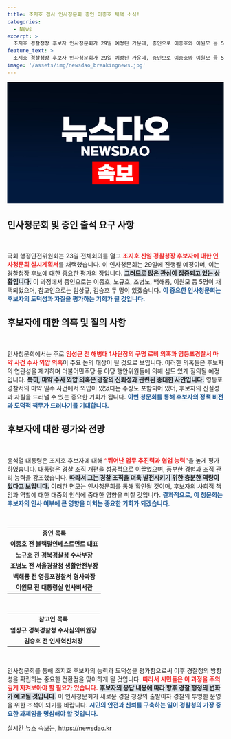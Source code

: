 ```yaml
---
title: 조지호 검사 인사청문회 증인 이종호 채택 소식!
categories:
  - News
excerpt: >
  조지호 경찰청장 후보자 인사청문회가 29일 예정된 가운데, 증인으로 이종호와 이원모 등 5명이 출석할 예정이다. 야당은 마약 사건 외압 의혹 등 심도 있는 질의를 예고하며 긴장감을 조성하고 있다. 클릭하여 자세한 내용을 확인하세요!
feature_text: >
  조지호 경찰청장 후보자 인사청문회가 29일 예정된 가운데, 증인으로 이종호와 이원모 등 5명이 출석할 예정이다. 야당은 마약 사건 외압 의혹 등 심도 있는 질의를 예고하며 긴장감을 조성하고 있다. 클릭하여 자세한 내용을 확인하세요!
image: '/assets/img/newsdao_breakingnews.jpg'
---
```


<p><img src="/assets/img/newsdao_breakingnews.jpg" alt="ontimetimes 속보" /></p>

<h2 data-ke-size="size26">인사청문회 및 증인 출석 요구 사항</h2>

<p data-ke-size="size16">&nbsp;</p>

<p>국회 행정안전위원회는 23일 전체회의를 열고 <b><span style="color: #ee2323;">조지호 신임 경찰청장 후보자에 대한 인사청문회 실시계획서</span></b>를 채택했습니다. 이 인사청문회는 29일에 진행될 예정이며, 이는 경찰청장 후보에 대한 중요한 평가의 장입니다. <b><span style="background-color: #21538527;">그러므로 많은 관심이 집중되고 있는 상황입니다.</span></b> 이 과정에서 증인으로는 이종호, 노규호, 조병노, 백해룡, 이원모 등 5명이 채택되었으며, 참고인으로는 임상규, 김승호 두 명이 있겠습니다. <b><span style="color: #1a5490;">이 중요한 인사청문회는 후보자의 도덕성과 자질을 평가하는 기회가 될 것입니다.</span></b></p>

<h2 data-ke-size="size26">후보자에 대한 의혹 및 질의 사항</h2>

<p data-ke-size="size16">&nbsp;</p>

<p>인사청문회에서는 주로 <b><span style="color: #ee2323;">임성근 전 해병대 1사단장의 구명 로비 의혹과 영등포경찰서 마약 사건 수사 외압 의혹</span></b>이 주요 논의 대상이 될 것으로 보입니다. 이러한 의혹들은 후보자의 연관성을 제기하며 더불어민주당 등 야당 행안위원들에 의해 심도 있게 질의될 예정입니다. <b><span style="background-color: #21538527;">특히, 마약 수사 외압 의혹은 경찰의 신뢰성과 관련된 중대한 사안입니다.</span></b> 영등포 경찰서의 마약 밀수 사건에서 외압이 있었다는 주장도 포함되어 있어, 후보자의 진실성과 자질을 드러낼 수 있는 중요한 기회가 됩니다. <b><span style="color: #1a5490;">이번 청문회를 통해 후보자의 정책 비전과 도덕적 책무가 드러나기를 기대합니다.</span></b></p>

<h2 data-ke-size="size26">후보자에 대한 평가와 전망</h2>

<p data-ke-size="size16">&nbsp;</p>

<p>윤석열 대통령은 조지호 후보자에 대해 <b><span style="color: #ee2323;">“뛰어난 업무 추진력과 협업 능력”</span></b>을 높게 평가하였습니다. 대통령은 경찰 조직 개편을 성공적으로 이끌었으며, 풍부한 경험과 조직 관리 능력을 강조했습니다. <b><span style="background-color: #21538527;">따라서 그는 경찰 조직을 더욱 발전시키기 위한 충분한 역량이 있다고 보입니다.</span></b> 이러한 면모는 인사청문회를 통해 확인될 것이며, 후보자의 사회적 책임과 역할에 대한 대중의 인식에 중대한 영향을 미칠 것입니다. <b><span style="color: #1a5490;">결과적으로, 이 청문회는 후보자의 인사 여부에 큰 영향을 미치는 중요한 기회가 되겠습니다.</span></b></p>

<p data-ke-size="size16">&nbsp;</p>

<table style="width: 100%;">
  <tr>
    <th style="text-align: center; height: 17px;"><b>증인 목록</b></th>
  </tr>
  <tr>
    <td style="text-align: center; height: 17px;"><b>이종호 전 블랙펄인베스트먼트 대표</b></td>
  </tr>
  <tr>
    <td style="text-align: center; height: 17px;"><b>노규호 전 경북경찰청 수사부장</b></td>
  </tr>
  <tr>
    <td style="text-align: center; height: 17px;"><b>조병노 전 서울경찰청 생활안전부장</b></td>
  </tr>
  <tr>
    <td style="text-align: center; height: 17px;"><b>백해룡 전 영등포경찰서 형사과장</b></td>
  </tr>
  <tr>
    <td style="text-align: center; height: 17px;"><b>이원모 전 대통령실 인사비서관</b></td>
  </tr>
</table>

<p data-ke-size="size16">&nbsp;</p>

<table style="width: 100%;">
  <tr>
    <th style="text-align: center; height: 17px;"><b>참고인 목록</b></th>
  </tr>
  <tr>
    <td style="text-align: center; height: 17px;"><b>임상규 경북경찰청 수사심의위원장</b></td>
  </tr>
  <tr>
    <td style="text-align: center; height: 17px;"><b>김승호 전 인사혁신처장</b></td>
  </tr>
</table>

<p data-ke-size="size16">&nbsp;</p>

<p>인사청문회를 통해 조지호 후보자의 능력과 도덕성을 평가함으로써 이후 경찰청의 방향성을 확립하는 중요한 전환점을 맞이하게 될 것입니다. <b><span style="color: #ee2323;">따라서 시민들은 이 과정을 주의 깊게 지켜보아야 할 필요가 있습니다.</span></b> <b><span style="background-color: #21538527;">후보자의 응답 내용에 따라 향후 경찰 행정의 변화가 예고될 것입니다.</span></b> 이 인사청문회가 새로운 경찰 청장의 출발이자 경찰의 투명한 운영을 위한 초석이 되기를 바랍니다. <b><span style="color: #1a5490;">시민의 안전과 신뢰를 구축하는 일이 경찰청의 가장 중요한 과제임을 명심해야 할 것입니다.</span></b></p>
실시간 뉴스 속보는, <a href="https://newsdao.kr" rel="dofollow">https://newsdao.kr</a>


